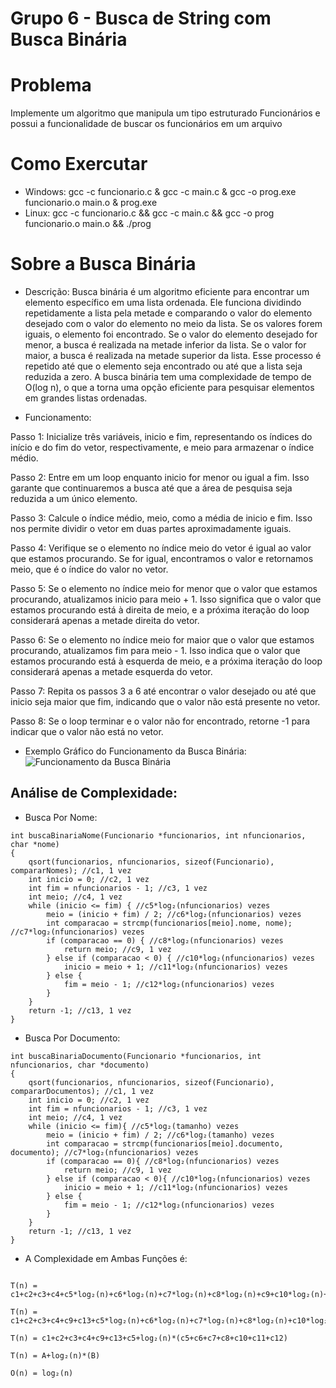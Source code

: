 # Grupo 6 - Busca de String com Busca Binária

# Problema

Implemente um algoritmo que manipula um tipo estruturado Funcionários e possui a funcionalidade de buscar os funcionários em um arquivo

# Como Exercutar
- Windows: gcc -c funcionario.c & gcc -c main.c & gcc -o prog.exe funcionario.o main.o & prog.exe
- Linux: gcc -c funcionario.c && gcc -c main.c && gcc -o prog funcionario.o main.o && ./prog

# Sobre a Busca Binária
- Descrição:
Busca binária é um algoritmo eficiente para encontrar um elemento específico em uma lista ordenada. Ele funciona dividindo repetidamente a lista pela metade e comparando o valor do elemento desejado com o valor do elemento no meio da lista. Se os valores forem iguais, o elemento foi encontrado. Se o valor do elemento desejado for menor, a busca é realizada na metade inferior da lista. Se o valor for maior, a busca é realizada na metade superior da lista. Esse processo é repetido até que o elemento seja encontrado ou até que a lista seja reduzida a zero. A busca binária tem uma complexidade de tempo de O(log n), o que a torna uma opção eficiente para pesquisar elementos em grandes listas ordenadas.

- Funcionamento:

Passo 1: Inicialize três variáveis, inicio e fim, representando os índices do início e do fim do vetor, respectivamente, e meio para armazenar o índice médio.

Passo 2: Entre em um loop enquanto inicio for menor ou igual a fim. Isso garante que continuaremos a busca até que a área de pesquisa seja reduzida a um único elemento.

Passo 3: Calcule o índice médio, meio, como a média de inicio e fim. Isso nos permite dividir o vetor em duas partes aproximadamente iguais.

Passo 4: Verifique se o elemento no índice meio do vetor é igual ao valor que estamos procurando. Se for igual, encontramos o valor e retornamos meio, que é o índice do valor no vetor.

Passo 5: Se o elemento no índice meio for menor que o valor que estamos procurando, atualizamos inicio para meio + 1. Isso significa que o valor que estamos procurando está à direita de meio, e a próxima iteração do loop considerará apenas a metade direita do vetor.

Passo 6: Se o elemento no índice meio for maior que o valor que estamos procurando, atualizamos fim para meio - 1. Isso indica que o valor que estamos procurando está à esquerda de meio, e a próxima iteração do loop considerará apenas a metade esquerda do vetor.

Passo 7: Repita os passos 3 a 6 até encontrar o valor desejado ou até que inicio seja maior que fim, indicando que o valor não está presente no vetor.

Passo 8: Se o loop terminar e o valor não for encontrado, retorne -1 para indicar que o valor não está no vetor.

- Exemplo Gráfico do Funcionamento da Busca Binária:
![Funcionamento da Busca Binária](https://carlacastanho.github.io/Material-de-APC/assets/images/Busca/binaryVSlinear.gif)

## Análise de Complexidade: 
- Busca Por Nome:
```
int buscaBinariaNome(Funcionario *funcionarios, int nfuncionarios, char *nome)
{
    qsort(funcionarios, nfuncionarios, sizeof(Funcionario), compararNomes); //c1, 1 vez
    int inicio = 0; //c2, 1 vez
    int fim = nfuncionarios - 1; //c3, 1 vez
    int meio; //c4, 1 vez
    while (inicio <= fim) { //c5*log₂(nfuncionarios) vezes 
        meio = (inicio + fim) / 2; //c6*log₂(nfuncionarios) vezes 
        int comparacao = strcmp(funcionarios[meio].nome, nome); //c7*log₂(nfuncionarios) vezes 
        if (comparacao == 0) { //c8*log₂(nfuncionarios) vezes 
            return meio; //c9, 1 vez
        } else if (comparacao < 0) { //c10*log₂(nfuncionarios) vezes 
            inicio = meio + 1; //c11*log₂(nfuncionarios) vezes 
        } else {
            fim = meio - 1; //c12*log₂(nfuncionarios) vezes 
        }
    }
    return -1; //c13, 1 vez
}
```

- Busca Por Documento:
```
int buscaBinariaDocumento(Funcionario *funcionarios, int nfuncionarios, char *documento)
{
    qsort(funcionarios, nfuncionarios, sizeof(Funcionario), compararDocumentos); //c1, 1 vez
    int inicio = 0; //c2, 1 vez
    int fim = nfuncionarios - 1; //c3, 1 vez
    int meio; //c4, 1 vez
    while (inicio <= fim){ //c5*log₂(tamanho) vezes 
        meio = (inicio + fim) / 2; //c6*log₂(tamanho) vezes 
        int comparacao = strcmp(funcionarios[meio].documento, documento); //c7*log₂(nfuncionarios) vezes 
        if (comparacao == 0){ //c8*log₂(nfuncionarios) vezes 
            return meio; //c9, 1 vez
        } else if (comparacao < 0){ //c10*log₂(nfuncionarios) vezes 
            inicio = meio + 1; //c11*log₂(nfuncionarios) vezes 
        } else {
            fim = meio - 1; //c12*log₂(nfuncionarios) vezes 
        }
    }
    return -1; //c13, 1 vez
}
```
- A Complexidade em Ambas Funções é:
```

T(n) = c1+c2+c3+c4+c5*log₂(n)+c6*log₂(n)+c7*log₂(n)+c8*log₂(n)+c9+c10*log₂(n)+c11*log₂(n)+c12*log₂(n)+c13

T(n) = c1+c2+c3+c4+c9+c13+c5*log₂(n)+c6*log₂(n)+c7*log₂(n)+c8*log₂(n)+c10*log₂(n)+c11*log₂(n)+c12*log₂(n)

T(n) = c1+c2+c3+c4+c9+c13+c5+log₂(n)*(c5+c6+c7+c8+c10+c11+c12)

T(n) = A+log₂(n)*(B)

O(n) = log₂(n) 
```